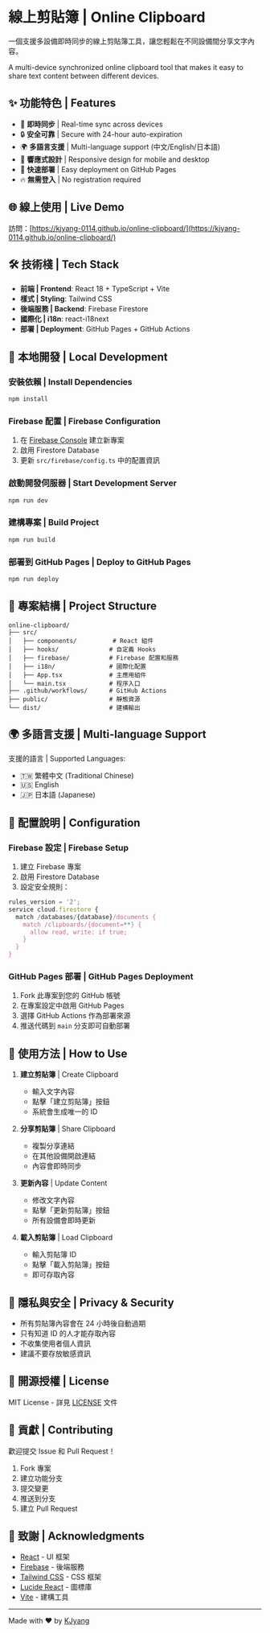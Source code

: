 # 線上剪貼簿 | Online Clipboard
 
一個支援多設備即時同步的線上剪貼簿工具，讓您輕鬆在不同設備間分享文字內容。

A multi-device synchronized online clipboard tool that makes it easy to share text content between different devices.

## ✨ 功能特色 | Features

- 🔄 **即時同步** | Real-time sync across devices
- 🔒 **安全可靠** | Secure with 24-hour auto-expiration
- 🌍 **多語言支援** | Multi-language support (中文/English/日本語)
- 📱 **響應式設計** | Responsive design for mobile and desktop
- 🚀 **快速部署** | Easy deployment on GitHub Pages
- 🔥 **無需登入** | No registration required

## 🌐 線上使用 | Live Demo

訪問：[https://kjyang-0114.github.io/online-clipboard/](https://kjyang-0114.github.io/online-clipboard/)

## 🛠️ 技術棧 | Tech Stack

- **前端 | Frontend**: React 18 + TypeScript + Vite
- **樣式 | Styling**: Tailwind CSS
- **後端服務 | Backend**: Firebase Firestore
- **國際化 | i18n**: react-i18next
- **部署 | Deployment**: GitHub Pages + GitHub Actions

## 🚀 本地開發 | Local Development

### 安裝依賴 | Install Dependencies

```bash
npm install
```

### Firebase 配置 | Firebase Configuration

1. 在 [Firebase Console](https://console.firebase.google.com/) 建立新專案
2. 啟用 Firestore Database
3. 更新 `src/firebase/config.ts` 中的配置資訊

### 啟動開發伺服器 | Start Development Server

```bash
npm run dev
```

### 建構專案 | Build Project

```bash
npm run build
```

### 部署到 GitHub Pages | Deploy to GitHub Pages

```bash
npm run deploy
```

## 📁 專案結構 | Project Structure

```
online-clipboard/
├── src/
│   ├── components/          # React 組件
│   ├── hooks/              # 自定義 Hooks
│   ├── firebase/           # Firebase 配置和服務
│   ├── i18n/               # 國際化配置
│   ├── App.tsx             # 主應用組件
│   └── main.tsx            # 程序入口
├── .github/workflows/      # GitHub Actions
├── public/                 # 靜態資源
└── dist/                   # 建構輸出
```

## 🌍 多語言支援 | Multi-language Support

支援的語言 | Supported Languages:
- 🇹🇼 繁體中文 (Traditional Chinese)
- 🇺🇸 English
- 🇯🇵 日本語 (Japanese)

## 🔧 配置說明 | Configuration

### Firebase 設定 | Firebase Setup

1. 建立 Firebase 專案
2. 啟用 Firestore Database
3. 設定安全規則：

```javascript
rules_version = '2';
service cloud.firestore {
  match /databases/{database}/documents {
    match /clipboards/{document=**} {
      allow read, write: if true;
    }
  }
}
```

### GitHub Pages 部署 | GitHub Pages Deployment

1. Fork 此專案到您的 GitHub 帳號
2. 在專案設定中啟用 GitHub Pages
3. 選擇 GitHub Actions 作為部署來源
4. 推送代碼到 `main` 分支即可自動部署

## 📱 使用方法 | How to Use

1. **建立剪貼簿** | Create Clipboard
   - 輸入文字內容
   - 點擊「建立剪貼簿」按鈕
   - 系統會生成唯一的 ID

2. **分享剪貼簿** | Share Clipboard
   - 複製分享連結
   - 在其他設備開啟連結
   - 內容會即時同步

3. **更新內容** | Update Content
   - 修改文字內容
   - 點擊「更新剪貼簿」按鈕
   - 所有設備會即時更新

4. **載入剪貼簿** | Load Clipboard
   - 輸入剪貼簿 ID
   - 點擊「載入剪貼簿」按鈕
   - 即可存取內容

## 🔐 隱私與安全 | Privacy & Security

- 所有剪貼簿內容會在 24 小時後自動過期
- 只有知道 ID 的人才能存取內容
- 不收集使用者個人資訊
- 建議不要存放敏感資訊

## 📄 開源授權 | License

MIT License - 詳見 [LICENSE](LICENSE) 文件

## 🤝 貢獻 | Contributing

歡迎提交 Issue 和 Pull Request！

1. Fork 專案
2. 建立功能分支
3. 提交變更
4. 推送到分支
5. 建立 Pull Request

## 🙏 致謝 | Acknowledgments

- [React](https://reactjs.org/) - UI 框架
- [Firebase](https://firebase.google.com/) - 後端服務
- [Tailwind CSS](https://tailwindcss.com/) - CSS 框架
- [Lucide React](https://lucide.dev/) - 圖標庫
- [Vite](https://vitejs.dev/) - 建構工具

---

Made with ❤️ by [KJyang](https://github.com/kjyang-0114)
